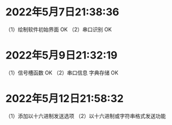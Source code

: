 # 2022年5月7日21:38:36
（1）绘制软件初始界面   OK
（2）串口识别          OK

# 2022年5月9日21:32:19
（1）信号槽函数     OK
（2）串口信息 字典存储  OK

# 2022年5月12日21:58:32
（1）添加以十六进制发送选项
（2）以十六进制或字符串格式发送功能